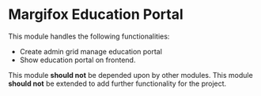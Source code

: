 # Margifox Education Portal

This module handles the following functionalities:
* Create admin grid manage education portal
* Show education portal on frontend.

This module **should not** be depended upon by other modules.
This module **should not** be extended to add further functionality for the project.



